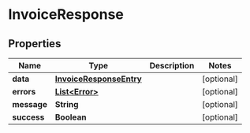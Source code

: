 # InvoiceResponse

## Properties

| Name        | Type                                                | Description | Notes      |
| ----------- | --------------------------------------------------- | ----------- | ---------- |
| **data**    | [**InvoiceResponseEntry**](InvoiceResponseEntry.md) |             | [optional] |
| **errors**  | [**List&lt;Error&gt;**](Error.md)                   |             | [optional] |
| **message** | **String**                                          |             | [optional] |
| **success** | **Boolean**                                         |             | [optional] |
